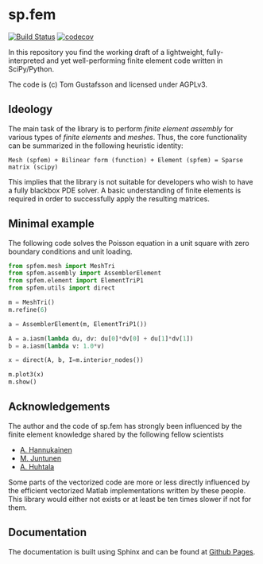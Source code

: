 # sp.fem

[![Build Status](https://travis-ci.org/kinnala/sp.fem.svg)](https://travis-ci.org/kinnala/sp.fem) [![codecov](https://codecov.io/gh/kinnala/sp.fem/branch/master/graph/badge.svg)](https://codecov.io/gh/kinnala/sp.fem)

In this repository you find the working draft of a lightweight,
fully-interpreted and yet well-performing finite element code written in
SciPy/Python.

The code is (c) Tom Gustafsson and licensed under AGPLv3.

## Ideology

The main task of the library is to perform *finite element assembly* for various
types of *finite elements* and *meshes*. Thus, the core functionality can be
summarized in the following heuristic identity:

```
Mesh (spfem) + Bilinear form (function) + Element (spfem) = Sparse matrix (scipy)
```

This implies that the library is not suitable for developers who wish to have a
fully blackbox PDE solver. A basic understanding of finite elements is required
in order to successfully apply the resulting matrices.

## Minimal example
The following code solves the Poisson equation in a unit square with zero
boundary conditions and unit loading.
```python
from spfem.mesh import MeshTri
from spfem.assembly import AssemblerElement
from spfem.element import ElementTriP1
from spfem.utils import direct

m = MeshTri()
m.refine(6)

a = AssemblerElement(m, ElementTriP1())

A = a.iasm(lambda du, dv: du[0]*dv[0] + du[1]*dv[1])
b = a.iasm(lambda v: 1.0*v)

x = direct(A, b, I=m.interior_nodes())

m.plot3(x)
m.show()
```

## Acknowledgements

The author and the code of sp.fem has strongly been influenced by the finite
element knowledge shared by the following fellow scientists

* [A. Hannukainen](https://math.aalto.fi/en/current/publications/articles/?a%5b%5d=antti.hannukainen)
* [M. Juntunen](https://scholar.google.fi/citations?user=iKVJMwIAAAAJ)
* [A. Huhtala](http://arxiv.org/find/math/1/au:+Huhtala_A/0/1/0/all/0/1)

Some parts of the vectorized code are more or less directly influenced by the
efficient vectorized Matlab implementations written by these people. This
library would either not exists or at least be ten times slower if not for
them.

## Documentation

The documentation is built using Sphinx and can be found at [Github
Pages](http://kinnala.github.io/sp.fem/).
